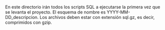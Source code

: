 En este directorio irán todos los scripts SQL a ejecutarse la primera vez que se levanta el proyecto. El esquema de nombre es YYYY-MM-DD_descripcion.
Los archivos deben estar con extensión sql.gz, es decir, comprimidos con gzip.
